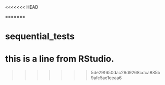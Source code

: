 <<<<<<< HEAD
 
=======
# sequential_tests
# this is a line from RStudio. 
>>>>>>> 5de29f650dac29d9268cdca885b9afc5ae1eeaa6